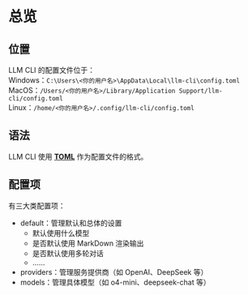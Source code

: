 # 总览
## 位置
LLM CLI 的配置文件位于：<br>
Windows：`C:\Users\<你的用户名>\AppData\Local\llm-cli\config.toml`<br>
MacOS：`/Users/<你的用户名>/Library/Application Support/llm-cli/config.toml`<br>
Linux：`/home/<你的用户名>/.config/llm-cli/config.toml`

## 语法
LLM CLI 使用 **[TOML](https://toml.io/cn/v1.0.0)** 作为配置文件的格式。

## 配置项
有三大类配置项：

- default：管理默认和总体的设置
    - 默认使用什么模型
    - 是否默认使用 MarkDown 渲染输出
    - 是否默认使用多轮对话
    - ……
- providers：管理服务提供商（如 OpenAI、DeepSeek 等）
- models：管理具体模型（如 o4-mini、deepseek-chat 等）